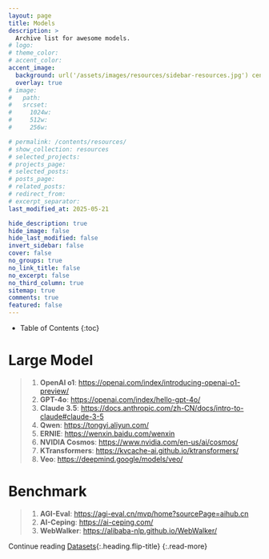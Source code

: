 ```yaml
---
layout: page
title: Models
description: >
  Archive list for awesome models.
# logo:
# theme_color:
# accent_color:
accent_image:
  background: url('/assets/images/resources/sidebar-resources.jpg') center/cover
  overlay: true
# image:
#   path:
#   srcset:
#     1024w:
#     512w:
#     256w:

# permalink: /contents/resources/
# show_collection: resources
# selected_projects:
# projects_page:
# selected_posts:
# posts_page:
# related_posts:
# redirect_from:
# excerpt_separator:
last_modified_at: 2025-05-21

hide_description: true
hide_image: false
hide_last_modified: false
invert_sidebar: false
cover: false
no_groups: true
no_link_title: false
no_excerpt: false
no_third_column: true
sitemap: true
comments: true
featured: false
---
```


- Table of Contents
{:toc}

# Large Model

> 1. **OpenAI o1**: <https://openai.com/index/introducing-openai-o1-preview/>
> 2. **GPT-4o**: <https://openai.com/index/hello-gpt-4o/>
> 3. **Claude 3.5**: <https://docs.anthropic.com/zh-CN/docs/intro-to-claude#claude-3-5>
> 4. **Qwen**: <https://tongyi.aliyun.com/>
> 5. **ERNIE**: <https://wenxin.baidu.com/wenxin>
> 6. **NVIDIA Cosmos**: <https://www.nvidia.com/en-us/ai/cosmos/>
> 7. **KTransformers**: <https://kvcache-ai.github.io/ktransformers/>
> 8. **Veo**: <https://deepmind.google/models/veo/>

# Benchmark

> 1. **AGI-Eval**: <https://agi-eval.cn/mvp/home?sourcePage=aihub.cn>
> 2. **AI-Ceping**: <https://ai-ceping.com/>
> 3. **WebWalker**: <https://alibaba-nlp.github.io/WebWalker/>

Continue reading [Datasets](Datasets.md){:.heading.flip-title}
{:.read-more}
